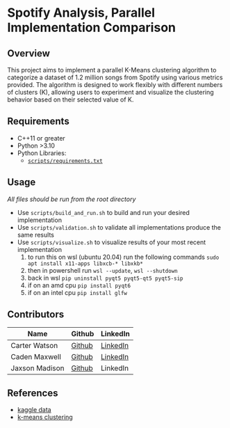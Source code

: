 # Spotify Analysis, Parallel Implementation Comparison

## Overview

This project aims to implement a parallel K-Means clustering algorithm to categorize a dataset of 1.2 million songs from Spotify using various metrics provided. The algorithm is designed to work flexibly with different numbers of clusters (K), allowing users to experiment and visualize the clustering behavior based on their selected value of K.

## Requirements

- C++11 or greater
- Python >3.10
- Python Libraries:
  - [`scripts/requirements.txt`](scripts/requirements.txt)

## Usage

*All files should be run from the root directory*

- Use `scripts/build_and_run.sh` to build and run your desired implementation
- Use `scripts/validation.sh` to validate all implementations produce the same results
- Use `scripts/visualize.sh` to visualize results of your most recent implementation
  1. to run this on wsl (ubuntu 20.04) run the following commands `sudo apt install x11-apps libxcb-* libxkb*`
  1. then in powershell run `wsl --update`, `wsl --shutdown`
  1. back in wsl `pip uninstall pyqt5 pyqt5-qt5 pyqt5-sip`
  1. if on an amd cpu `pip install pyqt6`
  1. if on an intel cpu `pip install glfw`

## Contributors

| Name | Github | LinkedIn |
|---|---|---|
| Carter Watson  | [Github](https://www.github.com/cartwatson) | [LinkedIn](https://www.linkedin.com/in/cartwatson) |  
| Caden Maxwell  | [Github](https://github.com/caden-maxwell)  | [LinkedIn](https://www.linkedin.com/in/cadenmaxwell/) |
| Jaxson Madison | [Github](https://github.com/JaxsonM) | LinkedIn |

## References 

- [kaggle data](https://www.kaggle.com/datasets/rodolfofigueroa/spotify-12m-songs)
- [k-means clustering](http://reasonabledeviations.com/2019/10/02/k-means-in-cpp/)

